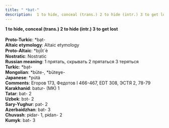 ```yaml
---
title: " *bạt-"
description:  1 to hide, conceal (trans.) 2 to hide (intr.) 3 to get lost
---
```

<strong> 1 to hide, conceal (trans.) 2 to hide (intr.) 3 to get lost</strong><br><br>
<strong>Proto-Turkic</strong>:  *bạt-<br>
<strong>Altaic etymology</strong>:  Altaic etymology<br>
<strong> Proto-Altaic</strong>:  *bi̯ŏ́t`è<br>
<strong>Nostratic</strong>:  Nostratic<br>
<strong>Russian meaning</strong>:  1 прятать, скрывать 2 прятаться 3 теряться<br>
<strong>Turkic</strong>:  *bạt-<br>
<strong>Mongolian</strong>:  *büte-, *büteɣe-<br>
<strong>Japanese</strong>:  *pútá<br>
<strong>Comments</strong>:  Егоров 173, Федотов I 466-467, EDT 308, ЭСТЯ 2, 78-79<br>
<strong>Karakhanid</strong>:  batur- (MK) 1<br>
<strong>Tatar</strong>:  bat- 2<br>
<strong>Uzbek</strong>:  bɔt- 2<br>
<strong>Sary-Yughur</strong>:  pat- 2<br>
<strong>Azerbaidzhan</strong>:  bat- 3<br>
<strong>Chuvash</strong>:  pɨdar- 1, pɨdan- 2<br>
<strong>Kumyk</strong>:  bat- 3<br>


